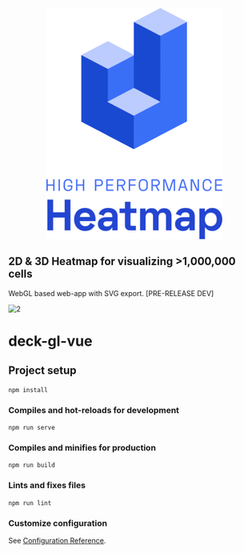 <p align="center">
 <a href=""><img width="70%" src="docs/resources/header_logo.svg" /></a>
</p>

## 2D & 3D Heatmap for visualizing >1,000,000 cells
WebGL based web-app with SVG export.
[PRE-RELEASE DEV]

![2](https://user-images.githubusercontent.com/26855197/98729845-c790f100-239b-11eb-8093-ac387629b8b3.gif)

# deck-gl-vue

## Project setup
```
npm install
```

### Compiles and hot-reloads for development
```
npm run serve
```

### Compiles and minifies for production
```
npm run build
```

### Lints and fixes files
```
npm run lint
```

### Customize configuration
See [Configuration Reference](https://cli.vuejs.org/config/).
